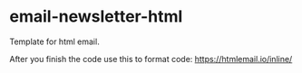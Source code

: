 # email-newsletter-html
Template for html email.

After you finish the code use this to format code:
https://htmlemail.io/inline/
